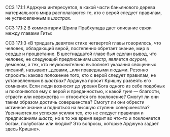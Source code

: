 ССЗ 17.1:1	Арджуна интересуется, в какой части баньянового дерева материального мира располагаются те, кто с верой следует правилам, не установленным в _шастрах._

ССЗ 17.1:2	В комментарии Шрила Прабхупада дает описание связи между главами Гиты:

ССЗ 17.1:3	«В тридцать девятом стихе четвертой главы говорилось, что человек, обладающий верой, постепенно обретает знание, мир в сердце и процветание. В шестнадцатой главе был сделан вывод, что человек, не следующий предписаниям _шастр,_ является _асуром,_ демоном, а тех, кто неукоснительно выполняет указания священных писаний, называют _девами, _или праведными людьми. Резонно спросить: каково положение того, кто с верой следует правилам, не установленным в _шастрах?_ Арджуна просит Кришну развеять его сомнения. Если люди возносят до уровня Бога одного из себе подобных и поклоняются ему с верой и преданностью, к какой _гуне_ — благости, страсти или невежества — относится это поклонение? Смогут ли они таким образом достичь совершенства? Смогут ли они обрести истинное знание и подняться на высшую ступень совершенства? Увенчаются ли успехом усилия тех, кто не следует правилам и предписаниям _шастр,_ но в то же время верит во что-то и поклоняется богам, полубогам или людям? Это вопросы, которые Арджуна задает здесь Кришне».